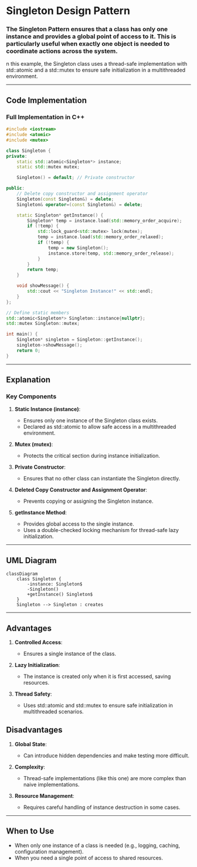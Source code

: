 
# Singleton Design Pattern

### The Singleton Pattern ensures that a class has only one instance and provides a global point of access to it. This is particularly useful when exactly one object is needed to coordinate actions across the system.

n this example, the Singleton class uses a thread-safe implementation with std::atomic and a std::mutex to ensure safe initialization in a multithreaded environment.

---

## Code Implementation

### Full Implementation in C++

```cpp
#include <iostream>
#include <atomic>
#include <mutex>

class Singleton {
private:
    static std::atomic<Singleton*> instance;
    static std::mutex mutex;

    Singleton() = default; // Private constructor

public:
    // Delete copy constructor and assignment operator
    Singleton(const Singleton&) = delete;
    Singleton& operator=(const Singleton&) = delete;

    static Singleton* getInstance() {
        Singleton* temp = instance.load(std::memory_order_acquire);
        if (!temp) {
            std::lock_guard<std::mutex> lock(mutex);
            temp = instance.load(std::memory_order_relaxed);
            if (!temp) {
                temp = new Singleton();
                instance.store(temp, std::memory_order_release);
            }
        }
        return temp;
    }

    void showMessage() {
        std::cout << "Singleton Instance!" << std::endl;
    }
};

// Define static members
std::atomic<Singleton*> Singleton::instance{nullptr};
std::mutex Singleton::mutex;

int main() {
    Singleton* singleton = Singleton::getInstance();
    singleton->showMessage();
    return 0;
}


```

---

## Explanation

### Key Components

1. **Static Instance (instance)**:
   - Ensures only one instance of the Singleton class exists.
   - Declared as std::atomic to allow safe access in a multithreaded environment.

2. **Mutex (mutex)**:
   - Protects the critical section during instance initialization.
     
3. **Private Constructor**:
   - Ensures that no other class can instantiate the Singleton directly.

4. **Deleted Copy Constructor and Assignment Operator**:
   - Prevents copying or assigning the Singleton instance.

5. **getInstance Method**:
   - Provides global access to the single instance.
   - Uses a double-checked locking mechanism for thread-safe lazy initialization.

---

## UML Diagram

```mermaid
classDiagram
    class Singleton {
        -instance: Singleton$
        -Singleton()
        +getInstance() Singleton$
    }
    Singleton --> Singleton : creates
```

---

## Advantages

1. **Controlled Access**:
   - Ensures a single instance of the class.

2. **Lazy Initialization**:
   - The instance is created only when it is first accessed, saving resources.
     
3. **Thread Safety**:
   - Uses std::atomic and std::mutex to ensure safe initialization in multithreaded scenarios.
     
## Disadvantages

1. **Global State**:
   - Can introduce hidden dependencies and make testing more difficult.

2. **Complexity**:
   - Thread-safe implementations (like this one) are more complex than naive implementations. 

3. **Resource Management**:
   - Requires careful handling of instance destruction in some cases.

---

## When to Use

- When only one instance of a class is needed (e.g., logging, caching, configuration management).
- When you need a single point of access to shared resources.
